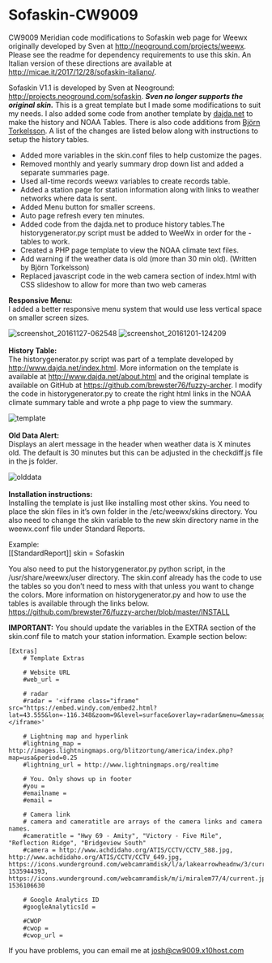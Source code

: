 # Sofaskin-CW9009
CW9009 Meridian code modifications to Sofaskin web page for Weewx originally developed by Sven at http://neoground.com/projects/weewx. Please see the readme for dependency requirements to use this skin. An Italian version of these directions are available at http://micae.it/2017/12/28/sofaskin-italiano/. 

Sofaskin V1.1 is developed by Sven at Neoground: http://projects.neoground.com/sofaskin. ***Sven no longer supports the original skin.*** This is a great template but I made some modifications to suit my needs. I also added some code from another template by <a href="http://www.dajda.net">dajda.net</a> to make the history and NOAA Tables. There is also code additions from <a href=http://www.torkel.se/weather/index.html> Björn Torkelsson</a>. A list of the changes are listed below along with instructions to setup the history tables. 

- Added more variables in the skin.conf files to help customize the pages. 
- Removed monthly and yearly summary drop down list and added a separate summaries page. 
- Used all-time records weewx variables to create records table.
- Added a station page for station information along with links to weather networks where data is sent.  
- Added Menu button for smaller screens.
- Auto page refresh every ten minutes.
- Added code from the dajda.net to produce history tables.The historygenerator.py script must be added to WeeWx in order for the - tables to work.
- Created a PHP page template to view the NOAA climate text files.
- Add warning if the weather data is old (more than 30 min old). (Written by Björn Torkelsson) 
- Replaced javascript code in the web camera section of index.html with CSS slideshow to allow for more than two web cameras

<b>Responsive Menu:</b><br>
I added a better responsive menu system that would use less vertical space on smaller screen sizes.

![screenshot_20161127-062548](https://cloud.githubusercontent.com/assets/22601363/20864991/f2f14eb8-b9c2-11e6-8bba-b4043f425bbb.png)
![screenshot_20161201-124209](https://cloud.githubusercontent.com/assets/22601363/20864992/f4b96654-b9c2-11e6-8346-650fee6db484.png)
<br><br>
<b>History Table:</b><br>
The historygenerator.py script was part of a template developed by http://www.dajda.net/index.html. More information on the template is available at http://www.dajda.net/about.html and the original template is available on GitHub at 
https://github.com/brewster76/fuzzy-archer. I modify the code in historygenerator.py to create the right html links in the NOAA climate summary table and wrote a php page to view the summary. 

![template](https://cloud.githubusercontent.com/assets/22601363/20864962/3f40b91c-b9c2-11e6-8298-75bec529dc40.jpg)
<br><br>
<b>Old Data Alert:</b><br>
Displays an alert message in the header when weather data is X minutes old. The default is 30 minutes but this can be adjusted in the checkdiff.js file in the js folder. 

![olddata](https://cloud.githubusercontent.com/assets/22601363/21075763/496c385c-bed7-11e6-82e8-789ffa300601.jpg)
<br><br>
<b>Installation instructions:</b><br>
Installing the template is just like installing most other skins. You need to place the skin files in it’s own folder in the /etc/weewx/skins directory. You also need to change the skin variable to the new skin directory name in the weewx.conf file under Standard Reports. 

Example:<br>
[[StandardReport]]
skin = Sofaskin 

You also need to put the historygenerator.py python script, in the /usr/share/weewx/user directory. The skin.conf already has the code to use the tables so you don’t need to mess with that unless you want to change the colors. More information on historygenerator.py and how to use the tables is available through the links below.
https://github.com/brewster76/fuzzy-archer/blob/master/INSTALL

<b>IMPORTANT:</b>
You should update the variables in the EXTRA section of the skin.conf file to match your station information. Example section below:

```
[Extras]
    # Template Extras
 
    # Website URL
    #web_url = 

    # radar
    #radar = '<iframe class="iframe" src="https://embed.windy.com/embed2.html?lat=43.555&lon=-116.348&zoom=9&level=surface&overlay=radar&menu=&message=&marker=&calendar=&pressure=&type=map&location=coordinates&detail=&detailLat=43.555&detailLon=-116.348&metricWind=default&metricTemp=default&radarRange=-1"></iframe>'

    # Lightning map and hyperlink
    #lightning_map = http://images.lightningmaps.org/blitzortung/america/index.php?map=usa&period=0.25
    #lightning_url = http://www.lightningmaps.org/realtime 

    # You. Only shows up in footer
    #you = 
    #emailname = 
    #email =  
   
    # Camera link
    # camera and cameratitle are arrays of the camera links and camera names. 
    #cameratitle = "Hwy 69 - Amity", "Victory - Five Mile", "Reflection Ridge", "Bridgeview South"
    #camera = http://www.achdidaho.org/ATIS/CCTV/CCTV_588.jpg, http://www.achdidaho.org/ATIS/CCTV/CCTV_649.jpg, https://icons.wunderground.com/webcamramdisk/l/a/lakearrowheadnw/3/current.jpg?1535944393, https://icons.wunderground.com/webcamramdisk/m/i/miralem77/4/current.jpg?1536106630  
    
    # Google Analytics ID
    #googleAnalyticsId = 

    #CWOP
    #cwop = 
    #cwop_url = 
```
If you have problems, you can email me at josh@cw9009.x10host.com  
